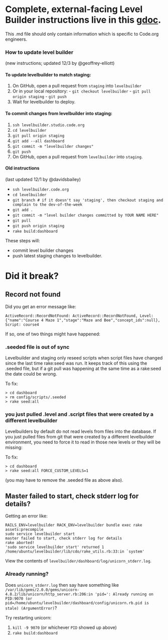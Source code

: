 # Complete, external-facing Level Builder instructions live in this  [gdoc](https://docs.google.com/a/code.org/document/d/1HcYloRHibxk0Axnuw3A3w_Ht3AEmBHO0IUCaYFfs838/edit#heading=h.ihuilew1afmk).
This .md file should only contain information which is specific to Code.org engineers.

### How to update level builder
(new instructions; updated 12/3 by @geoffrey-elliott)
#### To update levelbuilder to match staging:
1. On GitHub, open a pull request from `staging` into `levelbuilder`
  1. Or in your local repository:
    - `git checkout levelbuilder`
    - `git pull origin staging`
    - `git push`
1. Wait for levelbuilder to deploy.

#### To commit changes from levelbuilder into staging:
1. `ssh levelbuilder.studio.code.org`
1. `cd levelbuilder`
1. `git pull origin staging`
1. `git add --all dashboard`
1. `git commit -m "levelbuilder changes"`
1. `git push`
1. On GitHub, open a pull request from `levelbuilder` into `staging`.

#### Old instructions
(last updated 12/1 by @davidsbailey)
* `ssh levelbuilder.code.org`
* `cd levelbuilder`
* `git branch # if it doesn't say 'staging', then checkout staging and complain to the dev-of-the-week`
* `git add .`
* `git commit -m "level builder changes committed by YOUR NAME HERE"`
* `git pull`
* `git push origin staging`
* `rake build:dashboard`

These steps will:
* commit level builder changes
* push latest staging changes to levelbuilder.

# Did it break?

## Record not found

Did you get an error message like:

````
ActiveRecord::RecordNotFound: ActiveRecord::RecordNotFound, Level: {"name":"Course 4 Maze 1","stage":"Maze and Bee","concept_ids":null}, Script: course4
````

If so, one of two things might have happened:

### .seeded file is out of sync

Levelbuilder and staging only reseed scripts when script files have
changed since the last time rake:seed was run. It keeps track of this
using the .seeded file, but if a git pull was happening at the same
time as a rake:seed the date could be wrong.

To fix:

````
> cd dashboard
> rm config/scripts/.seeded
> rake seed:all
````

### you just pulled .level and .script files that were created by a different levelbuilder

Levelbuilders by default do not read levels from files into the
database. If you just pulled files from git that were created by a
different levelbuilder environment, you need to force it to read in
those new levels or they will be missing:

To fix:

````
> cd dashboard
> rake seed:all FORCE_CUSTOM_LEVELS=1
````

(you may have to remove the .seeded file as above also).

## Master failed to start, check stderr log for details?

Getting an error like:

```
RAILS_ENV=levelbuilder RACK_ENV=levelbuilder bundle exec rake assets:precompile
sudo service levelbuilder start
master failed to start, check stderr log for details
rake aborted!
'sudo service levelbuilder start' returned 1
/home/ubuntu/levelbuilder/lib/cdo/rake_utils.rb:33:in `system'
```

View the contents of `levelbuilder/dashboard/log/unicorn_stderr.log`.

### Already running?

Does `unicorn_stderr.log` then say have something like `/var/lib/gems/2.0.0/gems/unicorn-4.8.2/lib/unicorn/http_server.rb:206:in 'pid=': Already running on PID:9070 (or pid=/home/ubuntu/levelbuilder/dashboard/config/unicorn.rb.pid is stale) (ArgumentError)`?

Try restarting unicorn:

1. `kill -9 9070` (or whichever `PID` showed up above)
1. `rake build:dashboard`
